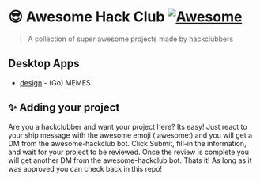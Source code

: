 # 😎 Awesome Hack Club [![Awesome](https://awesome.re/badge.svg)](https://awesome.re)
> A collection of super awesome projects made by hackclubbers

## Desktop Apps
- [design](http://github.com/cjdenio/design) - (Go) MEMES

## ✨ Adding your project

Are you a hackclubber and want your project here? Its easy! Just react to your ship message with the awesome emoji (:awesome:) and you will get a DM from the awesome-hackclub bot. Click Submit, fill-in the information, and wait for your project to be reviewed. Once the review is complete you will get another DM from the awesome-hackclub bot. Thats it! As long as it was approved you can check back in this repo!
